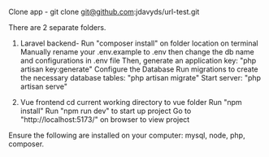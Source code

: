 Clone app - git clone git@github.com:jdavyds/url-test.git

There are 2 separate folders.
1. Laravel backend- 
    Run "composer install" on folder location on terminal 
    Manually rename your .env.example to .env then change the db name and configurations in .env file
    Then, generate an application key: "php artisan key:generate"
    Configure the Database
    Run migrations to create the necessary database tables: "php artisan migrate"
    Start server: "php artisan serve"

2. Vue frontend
    cd current working directory to vue folder
    Run "npm install"
    Run "npm run dev" to start up project
    Go to "http://localhost:5173/" on browser to view project


Ensure the following are installed on your computer: mysql, node, php, composer.


